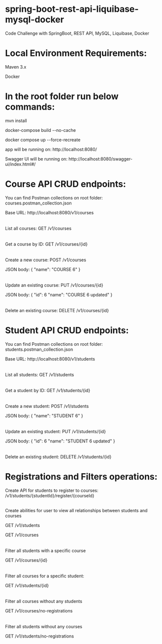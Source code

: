 # spring-boot-rest-api-liquibase-mysql-docker
Code Challenge with SpringBoot, REST API, MySQL, Liquibase, Docker

# Local Environment Requirements:
Maven 3.x

Docker

# In the root folder run below commands:

mvn install

docker-compose build --no-cache

docker compose up --force-recreate

app will be running on: http://localhost:8080/

Swagger UI will be running on: http://localhost:8080/swagger-ui/index.html#/


# Course API CRUD endpoints: 
You can find Postman collections on root folder: courses.postman_collection.json

Base URL: http://localhost:8080/v1/courses
<br>
<br>
<br>
List all courses: GET /v1/courses
<br>
<br>
<br>
Get a course by ID: GET /v1/courses/{id}
<br>
<br>
<br>
Create a new course: POST /v1/courses

JSON body:
{
"name": "COURSE 6"
}
<br>
<br>
<br>
Update an existing course: PUT /v1/courses/{id}

JSON body:
{
"id": 6
"name": "COURSE 6 updated"
}
<br>
<br>
<br>
Delete an existing course: DELETE /v1/courses/{id}


# Student API CRUD endpoints:
You can find Postman collections on root folder: students.postman_collection.json

Base URL: http://localhost:8080/v1/students
<br>
<br>
<br>
List all students: GET /v1/students
<br>
<br>
<br>
Get a student by ID: GET /v1/students/{id}
<br>
<br>
<br>
Create a new student: POST /v1/students

JSON body:
{
"name": "STUDENT 6"
}
<br>
<br>
<br>
Update an existing student: PUT /v1/students/{id}

JSON body:
{
"id": 6
"name": "STUDENT 6 updated"
}
<br>
<br>
<br>
Delete an existing student: DELETE /v1/students/{id}


# Registrations and Filters operations:
Create API for students to register to courses:
/v1/students/{studentId}/register/{courseId}
<br>
<br>

Create abilities for user to view all relationships between students and courses

GET /v1/students

GET /v1/courses
<br>
<br>
<br>
Filter all students with a specific course

GET /v1/courses/{id}
<br>
<br>
<br>
Filter all courses for a specific student: 

GET /v1/students/{id}
<br>
<br>
<br>
Filter all courses without any students

GET /v1/courses/no-registrations
<br>
<br>
<br>
Filter all students without any courses

GET /v1/students/no-registrations